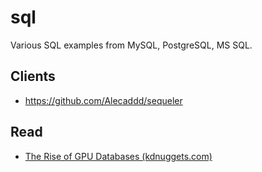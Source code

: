 # sql
Various SQL examples from MySQL, PostgreSQL, MS SQL.

## Clients

* https://github.com/Alecaddd/sequeler

## Read

* [The Rise of GPU Databases (kdnuggets.com)](https://www.kdnuggets.com/2017/08/rise-gpu-databases.html)